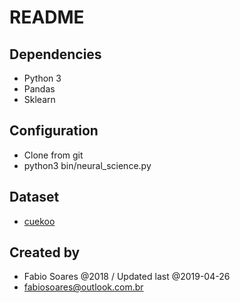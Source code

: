 # README

## Dependencies
* Python 3
* Pandas
* Sklearn

## Configuration
* Clone from git
* python3 bin/neural_science.py

## Dataset
* [cuekoo](https://github.com/cuekoo/Binary-classification-dataset)

## Created by
* Fabio Soares @2018 / Updated last @2019-04-26
* fabiosoares@outlook.com.br
